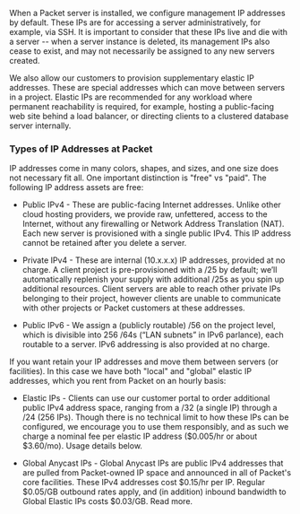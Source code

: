 <!-- <meta>
{
    "title":"Standard IPs",
    "description":"Standard IP addresses at Packet",
    "tag":["Network", "IPs"],
    "seo-title": "Standard IPs - Packet Developer Docs",
    "seo-description": "Standard IP addresses at Packet",
    "og-title": "Standard IPs",
    "og-description": "Standard IP addresses at Packet",
    "og-image": "/images/packet-product-docs.png"
}
</meta> -->

When a Packet server is installed, we configure management IP addresses by default. These IPs are for accessing a server administratively, for example, via SSH. It is important to consider that these IPs live and die with a server -- when a server instance is deleted, its management IPs also cease to exist, and may not necessarily be assigned to any new servers created.

We also allow our customers to provision supplementary elastic IP addresses. These are special addresses which can move between servers in a project. Elastic IPs are recommended for any workload where permanent reachability is required, for example, hosting a public-facing web site behind a load balancer, or directing clients to a clustered database server internally.

### Types of IP Addresses at Packet

IP addresses come in many colors, shapes, and sizes, and one size does not necessary fit all.   One important distinction is "free" vs "paid".  The following IP address assets are free:

* Public IPv4 - These are public-facing Internet addresses. Unlike other cloud hosting providers, we provide raw, unfettered, access to the Internet, without any firewalling or Network Address Translation (NAT).  Each new server is provisioned with a single public IPv4.  This IP address cannot be retained after you delete a server.

* Private IPv4 - These are internal (10.x.x.x) IP addresses, provided at no charge. A client project is pre-provisioned with a /25 by default; we’ll automatically replenish your supply with additional /25s as you spin up additional resources. Client servers are able to reach other private IPs belonging to their project, however clients are unable to communicate with other projects or Packet customers at these addresses.

* Public IPv6 - We assign a (publicly routable) /56 on the project level, which is divisible into 256 /64s (“LAN subnets” in IPv6 parlance), each routable to a server. IPv6 addressing is also provided at no charge.

If you want retain your IP addresses and move them between servers (or facilities). In this case we have both "local" and "global" elastic IP addresses, which you rent from Packet on an hourly basis:

* Elastic IPs - Clients can use our customer portal to order additional public IPv4 address space, ranging from a /32 (a single IP) through a /24 (256 IPs). Though there is no technical limit to how these IPs can be configured, we encourage you to use them responsibly, and as such we charge a nominal fee per elastic IP address ($0.005/hr or about $3.60/mo).  Usage details below.

* Global Anycast IPs - Global Anycast IPs are public IPv4 addresses that are pulled from Packet-owned IP space and announced in all of Packet's core facilities. These IPv4 addresses cost $0.15/hr per IP.  Regular $0.05/GB outbound rates apply, and (in addition) inbound bandwidth to Global Elastic IPs costs $0.03/GB.  Read more.
